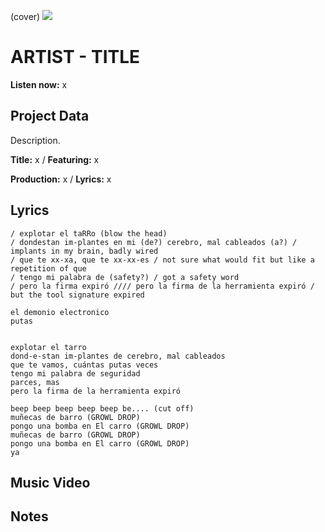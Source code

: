 (cover) ![](57175019_319474918741616_8502199518755923887_n.jpg)

# ARTIST - TITLE

**Listen now:** x

## Project Data

Description.


**Title:** x / **Featuring:** x

**Production:** x / **Lyrics:** x

## Lyrics

```
/ explotar el taRRo (blow the head)
/ dondestan im-plantes en mi (de?) cerebro, mal cableados (a?) / implants in my brain, badly wired
/ que te xx-xa, que te xx-xx-es / not sure what would fit but like a repetition of que
/ tengo mi palabra de (safety?) / got a safety word
/ pero la firma expiró //// pero la firma de la herramienta expiró / but the tool signature expired

el demonio electronico 
putas


explotar el tarro
dond-e-stan im-plantes de cerebro, mal cableados
que te vamos, cuántas putas veces
tengo mi palabra de seguridad
parces, mas
pero la firma de la herramienta expiró

beep beep beep beep beep be.... (cut off)
muñecas de barro (GROWL DROP)
pongo una bomba en El carro (GROWL DROP)
muñecas de barro (GROWL DROP)
pongo una bomba en El carro (GROWL DROP)
ya

```

## Music Video


## Notes
